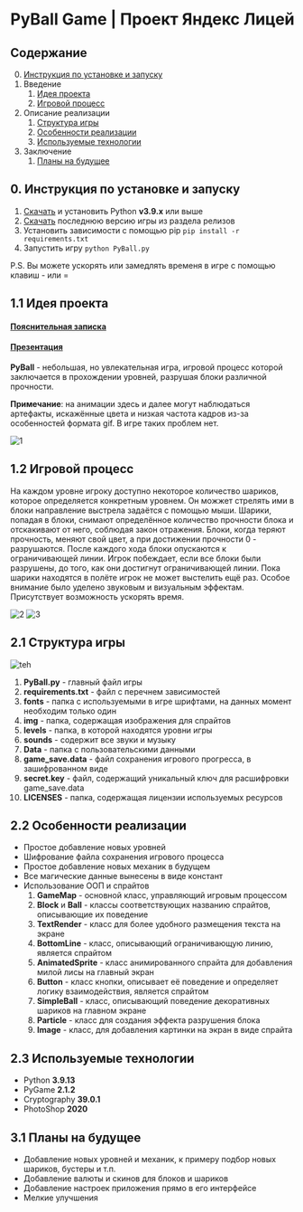 # PyBall Game | Проект Яндекс Лицей

## Содержание
0. [Инструкция по установке и запуску](#0-инструкция-по-установке-и-запуску)
1.  Введение
    1.  [Идея проекта](#11-идея-проекта)
    2.  [Игровой процесс](#12-игровой-процесс)
2.  Описание реализации
    1.  [Структура игры](#21-структура-игры)
    2.  [Особенности реализации](#22-особенности-реализации)
    3.  [Используемые технологии](#23-используемые-технологии)
3.  Заключение
    1. [Планы на будущее](#31-планы-на-будущее)

## 0. Инструкция по установке и запуску
1. [Скачать](https://www.python.org/ftp/python/3.9.13/python-3.9.13-amd64.exe) и установить Python **v3.9.x** или выше
2. [Скачать](https://github.com/Data-Name-ID/PyBall/releases/tag/Releases) последнюю версию игры из раздела релизов
3. Установить зависимости с помощью pip `pip install -r requirements.txt`
4. Запустить игру `python PyBall.py`

P.S. Вы можете ускорять или замедлять временя в игре с помощью клавиш - или = 

## 1.1 Идея проекта

#### [Пояснительная записка](https://github.com/Data-Name-ID/PyBall/raw/master/%D0%9F%D0%BE%D1%8F%D1%81%D0%BD%D0%B8%D1%82%D0%B5%D0%BB%D1%8C%D0%BD%D0%B0%D1%8F%20%D0%B7%D0%B0%D0%BF%D0%B8%D1%81%D0%BA%D0%B0.docx)
#### [Презентация](https://github.com/Data-Name-ID/PyBall/raw/master/PyBall.pptx)

**PyBall** - небольшая, но увлекательная игра, игровой процесс которой заключается в прохождении уровней, разрушая блоки различной прочности.

**Примечание**: на анимации здесь и далее могут наблюдаться артефакты, искажённые цвета и низкая частота кадров из-за особенностей формата gif. В игре таких проблем нет.

![1](https://user-images.githubusercontent.com/68386017/220633947-a6fcdca9-fec8-429d-b575-a48e059dcf94.gif)

## 1.2 Игровой процесс

На каждом уровне игроку доступно некоторое количество шариков, которое определяется конкретным уровнем. Он можжет стрелять ими в блоки направление выстрела задаётся с помощью мыши. Шарики, попадая в блоки, снимают определённое количество прочности блока и отскакивают от него, соблюдая закон отражения. Блоки, когда теряют прочность, меняют свой цвет, а при достижении прочности 0 - разрушаются. После каждого хода блоки опускаются к ограничивающей линии. Игрок побеждает, если все блоки были разрушены, до того, как они достигнут ограничивающей линии. Пока шарики находятся в полёте игрок не может выстелить ещё раз. Особое внимание было уделено звуковым и визуальным эффектам. Присутствует возможность ускорять время.

![2](https://user-images.githubusercontent.com/68386017/220634055-9674eded-2d29-492f-add6-0893044f92ea.gif)
![3](https://user-images.githubusercontent.com/68386017/220634074-ce8011ba-3236-4e2b-9ee2-31488478fdea.gif)

## 2.1 Структура игры
![teh](https://user-images.githubusercontent.com/68386017/220634438-a65008e2-eb16-4175-a373-00680bba37e6.png)

1. **PyBall.py** - главный файл игры
2. **requirements.txt** - файл с перечнем зависимостей
3. **fonts** - папка с используемыми в игре шрифтами, на данных момент
необходим только один
4. **img** - папка, содержащая изображения для спрайтов
5. **levels** - папка, в которой находятся уровни игры
6. **sounds** - содержит все звуки и музыку
7. **Data** - папка с пользовательскими данными
8. **game_save.data** - файл сохранения игрового прогресса, в
зашифрованном виде
9. **secret.key** - файл, содержащий уникальный ключ для расшифровки
game_save.data
10. **LICENSES** - папка, содержащая лицензии используемых ресурсов

## 2.2 Особенности реализации
- Простое добавление новых уровней
- Шифрование файла сохранения игрового процесса
- Простое добавление новых механик в будущем
- Все магические данные вынесены в виде констант
- Использование ООП и спрайтов
    1. **GameMap** - основной класс, управляющий игровым процессом
    2. **Block** и **Ball** - классы соответствующих названию спрайтов, описывающие их поведение
    3. **TextRender** - класс для более удобного размещения текста на экране
    4. **BottomLine** - класс, описывающий ограничивающую линию, является спрайтом
    5. **AnimatedSprite** - класс анимированного спрайта для добавления милой лисы на главный экран
    6. **Button** - класс кнопки, описывает её поведение и определяет логику взаимодействия, является спрайтом
    7. **SimpleBall** - класс, описывающий поведение декоративных шариков на главном экране
    8. **Particle** - класс для создания эффекта разрушения блока
    9. **Image** - класс, для добавления картинки на экран в виде спрайта

## 2.3 Используемые технологии
- Python **3.9.13**
- PyGame **2.1.2**
- Cryptography **39.0.1**
- PhotoShop **2020**

## 3.1 Планы на будущее
- Добавление новых уровней и механик, к примеру подбор новых шариков, бустеры и т.п.
- Добавление валюты и скинов для блоков и шариков
- Добавление настроек приложения прямо в его интерфейсе
- Мелкие улучшения
